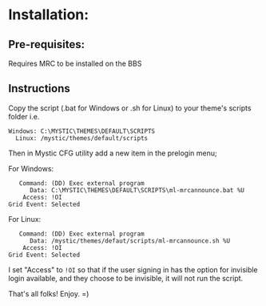 # Installation:

## Pre-requisites:
Requires MRC to be installed on the BBS

## Instructions
Copy the script (.bat for Windows or .sh for Linux) to your theme's scripts folder i.e.

```
Windows: C:\MYSTIC\THEMES\DEFAULT\SCRIPTS 
  Linux: /mystic/themes/default/scripts
```

Then in Mystic CFG utility add a new item in the prelogin menu;

For Windows:
```
   Command: (DD) Exec external program
      Data: C:\MYSTIC\THEMES\DEFAULT\SCRIPTS\ml-mrcannounce.bat %U
    Access: !OI
Grid Event: Selected
```

For Linux:
```
   Command: (DD) Exec external program
      Data: /mystic/themes/defaut/scripts/ml-mrcannounce.sh %U
    Access: !OI
Grid Event: Selected
```

I set "Access" to `!OI` so that if the user signing in has the option for invisible
login available, and they choose to be invisible, it will not run the script.

That's all folks! Enjoy. =)
